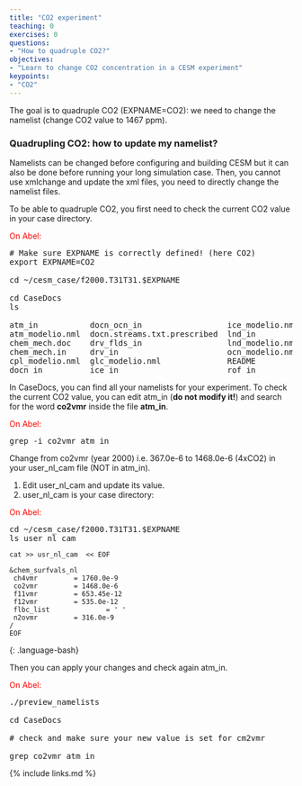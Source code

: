 ```yaml
---
title: "CO2 experiment"
teaching: 0
exercises: 0
questions:
- "How to quadruple CO2?"
objectives:
- "Learn to change CO2 concentration in a CESM experiment"
keypoints:
- "CO2"
---
```

The goal is to quadruple CO2 (EXPNAME=CO2): we need to change the namelist (change CO2 value to 1467 ppm).  

### **Quadrupling CO2**: how to update my namelist?

Namelists can be changed before configuring and building CESM but it can also be done before running your long simulation case. Then, you cannot use xmlchange and update the xml files, you need to directly change the namelist files.  

To be able to quadruple CO2, you first need to check the current CO2 value in your case directory.

<font color="red">On Abel:</font>  

<pre># Make sure EXPNAME is correctly defined! (here CO2)
export EXPNAME=CO2

cd ~/cesm_case/f2000.T31T31.$EXPNAME

cd CaseDocs
ls

atm_in           docn_ocn_in                  ice_modelio.nml  rof_modelio.nml
atm_modelio.nml  docn.streams.txt.prescribed  lnd_in           seq_maps.rc
chem_mech.doc    drv_flds_in                  lnd_modelio.nml  wav_modelio.nml
chem_mech.in     drv_in                       ocn_modelio.nml
cpl_modelio.nml  glc_modelio.nml              README
docn_in          ice_in                       rof_in
</pre>

In CaseDocs, you can find all your namelists for your experiment. To check the current CO2 value, you can edit atm_in (**do not modify it!**) and search for the word **co2vmr** inside the file **atm_in**.

<font color="red">On Abel:</font> 

<pre>grep -i co2vmr atm_in
</pre>

Change from co2vmr (year 2000) i.e. 367.0e-6 to 1468.0e-6 (4xCO2) in your user_nl_cam file (NOT in atm_in).

1.  Edit user_nl_cam and update its value.
2.  user_nl_cam is your case directory:

<font color="red">On Abel:</font> 

<pre>cd ~/cesm_case/f2000.T31T31.$EXPNAME
ls user_nl_cam
</pre>


~~~
cat >> usr_nl_cam  << EOF

&chem_surfvals_nl
 ch4vmr         = 1760.0e-9
 co2vmr         = 1468.0e-6
 f11vmr         = 653.45e-12
 f12vmr         = 535.0e-12
 flbc_list              = ' '
 n2ovmr         = 316.0e-9
/
EOF
~~~
{: .language-bash}

Then you can apply your changes and check again atm_in.

<font color="red">On Abel:</font> 

<pre>./preview_namelists

cd CaseDocs

# check and make sure your new value is set for cm2vmr

grep co2vmr atm_in
</pre>

{% include links.md %}

